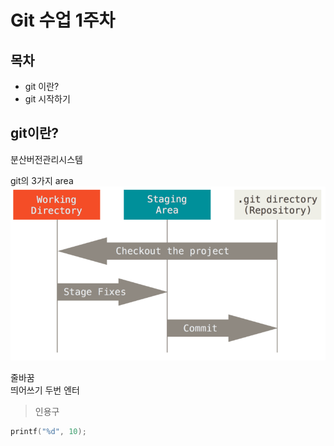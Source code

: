 Git 수업 1주차
================

목차
---------------

- git 이란?
- git 시작하기


git이란?
------
분산버전관리시스템

git의 3가지 area
![area](areas.png)

줄바꿈  
띄어쓰기 두번 엔터

>인용구

```c
printf("%d", 10);
```